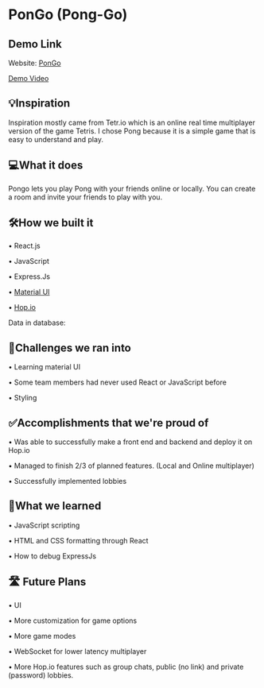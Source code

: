 # PonGo (Pong-Go)

## Demo Link

Website: [PonGo](https://pong.hop.sh/)

[Demo Video](https://youtu.be/oa9iw48qXXc)

## 💡Inspiration

Inspiration mostly came from Tetr.io which is an online real time multiplayer version of the game Tetris. I chose Pong because it is a simple game that is easy to understand and play.

## 💻What it does

Pongo lets you play Pong with your friends online or locally. You can create a room and invite your friends to play with you.

## 🛠️How we built it

• React.js

• JavaScript

• Express.Js

• [Material UI](https://mui.com/)

• [Hop.io](https://hop.io/)

Data in database:

## 🛑Challenges we ran into

• Learning material UI

• Some team members had never used React or JavaScript before

• Styling

## ✅Accomplishments that we're proud of

• Was able to successfully make a front end and backend and deploy it on Hop.io 

• Managed to finish 2/3 of planned features. (Local and Online multiplayer)

• Successfully implemented lobbies

## 📖What we learned

• JavaScript scripting

• HTML and CSS formatting through React

• How to debug ExpressJs

## 🛣️ Future Plans

• UI

• More customization for game options

• More game modes

• WebSocket for lower latency multiplayer

• More Hop.io features such as group chats, public (no link) and private (password) lobbies.